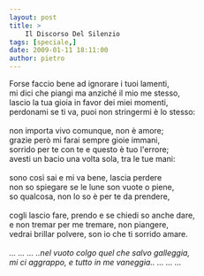 ```yaml
---
layout: post
title: >
    Il Discorso Del Silenzio
tags: [speciale,]
date: 2009-01-11 18:11:00
author: pietro
---
```

Forse faccio bene ad ignorare i tuoi lamenti,<br/>mi dici che piangi ma anziché il mio me stesso,<br/>lascio la tua gioia in favor dei miei momenti,<br/>perdonami se ti va, puoi non stringermi è lo stesso:<br/><br/>non importa vivo comunque, non è amore;<br/>grazie però mi farai sempre gioie immani,<br/>sorrido per te con te e questo è tuo l'errore;<br/>avesti un bacio una volta sola, tra le tue mani:<br/><br/>sono così sai e mi va bene, lascia perdere<br/>non so spiegare se le lune son vuote o piene,<br/>so qualcosa, non lo so è per te da prendere,<br/><br/>cogli lascio fare, prendo e se chiedi so anche dare,<br/>e non tremar per me tremare, non piangere,<br/>vedrai brillar polvere, son io che ti sorrido amare.<br/><br/><span style="font-style: italic">... ... ... ..nel vuoto colgo quel che salvo galleggia,<br/>mi ci aggrappo, e tutto in me vaneggia.. ... ... ...</span>
